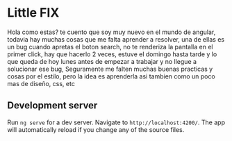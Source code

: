 # Little FIX

Hola como estas? te cuento que soy muy nuevo en el mundo de angular, todavia hay muchas cosas que me falta aprender a resolver,
una de ellas es un bug cuando apretas el boton search, no te renderiza la pantalla en el primer click, hay que hacerlo 2 veces, 
estuve el domingo hasta tarde y lo que queda de hoy lunes antes de empezar a trabajar y no llegue a solucionar ese bug, 
Seguramente me falten muchas buenas practicas y cosas por el estilo, pero la idea es aprenderla asi tambien como un poco mas de diseño, css, etc


## Development server

Run `ng serve` for a dev server. Navigate to `http://localhost:4200/`. The app will automatically reload if you change any of the source files.

